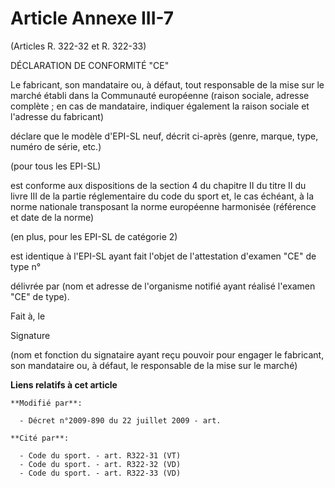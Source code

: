 # Article Annexe III-7

(Articles R. 322-32 et R. 322-33) 

DÉCLARATION DE CONFORMITÉ "CE" 

Le fabricant, son mandataire ou, à défaut, tout responsable de la mise sur le marché établi dans la Communauté européenne
(raison sociale, adresse complète ; en cas de mandataire, indiquer également la raison sociale et l'adresse du fabricant) 

déclare que le modèle d'EPI-SL neuf, décrit ci-après (genre, marque, type, numéro de série, etc.) 

(pour tous les EPI-SL) 

est conforme aux dispositions de la section 4 du chapitre II du titre II du livre III de la partie réglementaire du code du
sport et, le cas échéant, à la norme nationale transposant la norme européenne harmonisée (référence et date de la norme) 

(en plus, pour les EPI-SL de catégorie 2) 

est identique à l'EPI-SL ayant fait l'objet de l'attestation d'examen "CE" de type n° 

délivrée par (nom et adresse de l'organisme notifié ayant réalisé l'examen "CE" de type). 

Fait à, le 

Signature 

(nom et fonction du signataire ayant reçu pouvoir pour engager le fabricant, son mandataire ou, à défaut, le responsable de
la mise sur le marché)

**Liens relatifs à cet article**

	**Modifié par**:

	  - Décret n°2009-890 du 22 juillet 2009 - art.

	**Cité par**:

	  - Code du sport. - art. R322-31 (VT)
	  - Code du sport. - art. R322-32 (VD)
	  - Code du sport. - art. R322-33 (VD)
